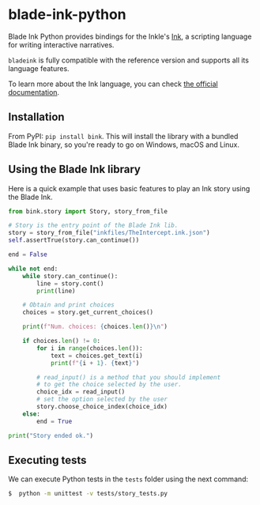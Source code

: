 # blade-ink-python

Blade Ink Python provides bindings for the Inkle's [Ink](https://github.com/inkle/ink), a scripting language for writing interactive narratives.

`bladeink` is fully compatible with the reference version and supports all its language features.

To learn more about the Ink language, you can check [the official documentation](https://github.com/inkle/ink/blob/master/Documentation/WritingWithInk.md).

## Installation
From PyPI: `pip install bink`. This will install the library with a bundled Blade Ink binary, so you're ready to go on Windows, macOS and Linux.

## Using the Blade Ink library

Here is a quick example that uses basic features to play an Ink story using the Blade Ink.

```python
from bink.story import Story, story_from_file

# Story is the entry point of the Blade Ink lib.
story = story_from_file("inkfiles/TheIntercept.ink.json")
self.assertTrue(story.can_continue())

end = False

while not end:
    while story.can_continue():
        line = story.cont()
        print(line)

    # Obtain and print choices
    choices = story.get_current_choices()

    print(f"Num. choices: {choices.len()}\n")

    if choices.len() != 0:
        for i in range(choices.len()):
            text = choices.get_text(i)
            print(f"{i + 1}. {text}")

        # read_input() is a method that you should implement
        # to get the choice selected by the user.
        choice_idx = read_input()
        # set the option selected by the user
        story.choose_choice_index(choice_idx)
    else:
        end = True

print("Story ended ok.")
```

## Executing tests

We can execute Python tests in the `tests` folder using the next command:

```bash
$  python -m unittest -v tests/story_tests.py 
```

